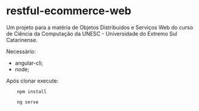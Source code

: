 # restful-ecommerce-web
Um projeto para a matéria de Objetos Distribuídos e Serviços Web do curso de Ciência da Computação da UNESC - Universidade do Extremo Sul Catarinense.

Necessário:
- angular-cli;
- node;

Após clonar execute:

```install
    npm install
```
```serve
    ng serve
```
